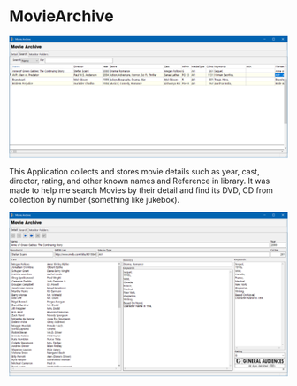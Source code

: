 # MovieArchive

<p align="center">
<img src="home.png" width="800">
</p>

This Application collects and stores movie details such as year, cast, director, rating, and other known names and Reference in library.
It was made to help me search Movies by their detail and find its DVD, CD from collection by number (something like jukebox).

<p align="center">
<img src="details.png" width="800">
</p>


